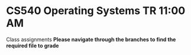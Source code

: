 # CS540 Operating Systems TR 11:00 AM
Class assignments
**Please navigate through the branches to find the required file to grade**
